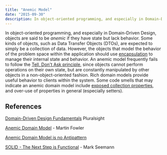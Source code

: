 ```yaml
---
title: "Anemic Model"
date: "2015-09-30"
description: In object-oriented programming, and especially in Domain-Driven Design, objects are said to be anemic if they have state but lack behavior.
---
```


In object-oriented programming, and especially in Domain-Driven Design, objects are said to be _anemic_ if they have state but lack behavior. Some kinds of objects, such as Data Transfer Objects (DTOs), are expected to simply be a collection of data. However, the objects that model the behavior of the problem space within the application should use [encapsulation](/principles/encapsulation/) to manage their internal state and behavior. An anemic model frequently fails to follow the [Tell, Don't Ask principle](/principles/tell-dont-ask/), since objects cannot perform operations on their own state, but are constantly manipulated by other objects in a non-object-oriented fashion. Rich domain models provide useful behavior to clients within the system. Some code smells that may indicate an anemic domain model include [exposed collection properties](/antipatterns/exposing-collection-properties/), and over-use of properties in general (especially setters).

## References

[Domain-Driven Design Fundamentals](https://www.pluralsight.com/courses/domain-driven-design-fundamentals) Pluralsight

[Anemic Domain Model](http://www.martinfowler.com/bliki/AnemicDomainModel.html) - Martin Fowler

[Anemic Domain Model is no Antipattern](https://blog.inf.ed.ac.uk/sapm/2014/02/04/the-anaemic-domain-model-is-no-anti-pattern-its-a-solid-design/)

[SOLID - The Next Step is Functional](http://blog.ploeh.dk/2014/03/10/solid-the-next-step-is-functional/) - Mark Seemann
